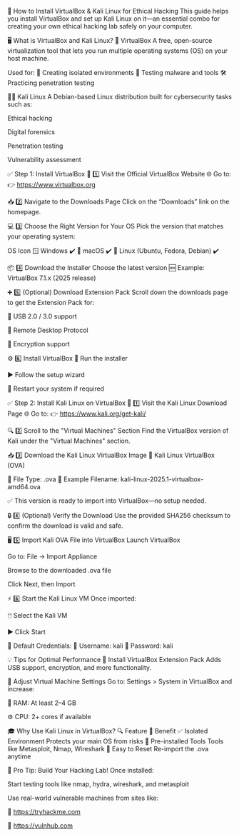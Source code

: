 📘 How to Install VirtualBox & Kali Linux for Ethical Hacking
This guide helps you install VirtualBox and set up Kali Linux on it—an essential combo for creating your own ethical hacking lab safely on your computer.

🖥️ What is VirtualBox and Kali Linux?
🧰 VirtualBox
A free, open-source virtualization tool that lets you run multiple operating systems (OS) on your host machine.

Used for:
🔐 Creating isolated environments
🧪 Testing malware and tools
🛠️ Practicing penetration testing

🐱‍💻 Kali Linux
A Debian-based Linux distribution built for cybersecurity tasks such as:

Ethical hacking

Digital forensics

Penetration testing

Vulnerability assessment

✅ Step 1: Install VirtualBox
🔗 1️⃣ Visit the Official VirtualBox Website
🌐 Go to:
👉 https://www.virtualbox.org

📥 2️⃣ Navigate to the Downloads Page
Click on the “Downloads” link on the homepage.

💻 3️⃣ Choose the Right Version for Your OS
Pick the version that matches your operating system:

OS	Icon
🪟 Windows	✔️
🍎 macOS	✔️
🐧 Linux (Ubuntu, Fedora, Debian)	✔️

📦 4️⃣ Download the Installer
Choose the latest version
🆕 Example: VirtualBox 7.1.x (2025 release)

➕ 5️⃣ (Optional) Download Extension Pack
Scroll down the downloads page to get the Extension Pack for:

🔌 USB 2.0 / 3.0 support

📡 Remote Desktop Protocol

🔐 Encryption support

⚙️ 6️⃣ Install VirtualBox
📂 Run the installer

▶️ Follow the setup wizard

🔁 Restart your system if required

✅ Step 2: Install Kali Linux on VirtualBox
🔗 1️⃣ Visit the Kali Linux Download Page
🌐 Go to:
👉 https://www.kali.org/get-kali/

🔍 2️⃣ Scroll to the "Virtual Machines" Section
Find the VirtualBox version of Kali under the "Virtual Machines" section.

📥 3️⃣ Download the Kali Linux VirtualBox Image
🔸 Kali Linux VirtualBox (OVA)

🧾 File Type: .ova
📂 Example Filename:
kali-linux-2025.1-virtualbox-amd64.ova

✅ This version is ready to import into VirtualBox—no setup needed.

🔒 4️⃣ (Optional) Verify the Download
Use the provided SHA256 checksum to confirm the download is valid and safe.

🖥️ 5️⃣ Import Kali OVA File into VirtualBox
Launch VirtualBox

Go to: File → Import Appliance

Browse to the downloaded .ova file

Click Next, then Import

⚡ 6️⃣ Start the Kali Linux VM
Once imported:

🖱️ Select the Kali VM

▶️ Click Start

🔑 Default Credentials:
👤 Username: kali
🔐 Password: kali

💡 Tips for Optimal Performance
🔧 Install VirtualBox Extension Pack
Adds USB support, encryption, and more functionality.

🔄 Adjust Virtual Machine Settings
Go to: Settings > System in VirtualBox and increase:

🧠 RAM: At least 2–4 GB

⚙️ CPU: 2+ cores if available

🎓 Why Use Kali Linux in VirtualBox?
🔍 Feature	🎯 Benefit
✅ Isolated Environment	Protects your main OS from risks
🧰 Pre-installed Tools	Tools like Metasploit, Nmap, Wireshark
🔁 Easy to Reset	Re-import the .ova anytime

📘 Pro Tip: Build Your Hacking Lab!
Once installed:

Start testing tools like nmap, hydra, wireshark, and metasploit

Use real-world vulnerable machines from sites like:

🔗 https://tryhackme.com

🔗 https://vulnhub.com


